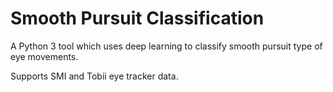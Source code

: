 # Smooth Pursuit Classification

A Python 3 tool which uses deep learning to classify smooth pursuit type of eye movements.

Supports SMI and Tobii eye tracker data.